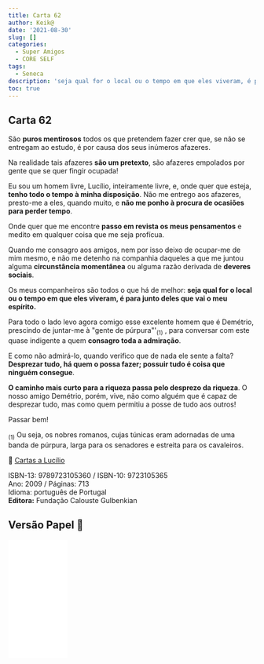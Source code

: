```yaml
---
title: Carta 62
author: Keik@
date: '2021-08-30'
slug: []
categories:
  - Super Amigos
  - CORE SELF
tags:
  - Seneca
description: 'seja qual for o local ou o tempo em que eles viveram, é para junto deles que vai o meu espírito'
toc: true
---
```


## Carta 62

São **puros mentirosos** todos os que pretendem fazer crer que, se não se entregam ao estudo, é por causa dos seus inúmeros afazeres. 


Na realidade tais afazeres **são um pretexto**, são afazeres empolados por gente que se quer fingir ocupada!

Eu sou um homem livre, Lucílio, inteiramente livre, e, onde quer que esteja, **tenho todo o tempo à minha disposição**. Não me entrego aos afazeres, presto-me a eles, quando muito, e **não me ponho à procura de ocasiões para perder tempo**. 

Onde quer que me encontre **passo em revista os meus pensamentos** e medito em qualquer coisa que me seja profícua. 

Quando me consagro aos amigos, nem por isso deixo de ocupar-me de mim mesmo, e não me detenho na companhia daqueles a que me juntou alguma **circunstância momentânea** ou alguma razão derivada de **deveres sociais**. 

Os meus companheiros são todos o que há de melhor: **seja qual for o local ou o tempo em que eles viveram, é para junto deles que vai o meu espírito.** 

Para todo o lado levo agora comigo esse excelente homem que é Demétrio, prescindo de juntar-me à "gente de púrpura"'<sub>(1)</sub> ,  para conversar com este quase indigente a quem **consagro toda a admiração**. 

E como não admirá-lo, quando verifico que de nada ele sente a falta? **Desprezar tudo, há quem o possa fazer; possuir tudo é coisa que ninguém consegue**. 

**O caminho mais curto para a riqueza passa pelo desprezo da riqueza**. O nosso amigo Demétrio, porém, vive, não como alguém que é capaz de desprezar tudo, mas como quem permitiu a posse de tudo aos outros!

Passar bem!

<sub>(1)</sub>  Ou seja, os nobres romanos, cujas túnicas eram adornadas de uma banda de púrpura, larga para os senadores e estreita para os cavaleiros.


:book: [Cartas a Lucílio](https://www.skoob.com.br/cartas-a-lucilio-37684ed41245.html)

ISBN-13: 9789723105360 / ISBN-10: 9723105365  
Ano: 2009 / Páginas: 713  
Idioma: português de Portugal   
**Editora:** Fundação Calouste Gulbenkian

## Versão Papel :book:

<iframe style="width:120px;height:240px;" marginwidth="0" marginheight="0" scrolling="no" frameborder="0" src="//ws-na.amazon-adsystem.com/widgets/q?ServiceVersion=20070822&OneJS=1&Operation=GetAdHtml&MarketPlace=BR&source=ac&ref=tf_til&ad_type=product_link&tracking_id=mundodekeika-20&marketplace=amazon&amp;region=BR&placement=9723105365&asins=9723105365&linkId=fb8dc16224bc0c2b7943ec769c5b5905&show_border=true&link_opens_in_new_window=true&price_color=333333&title_color=0066c0&bg_color=ffffff">
    </iframe>